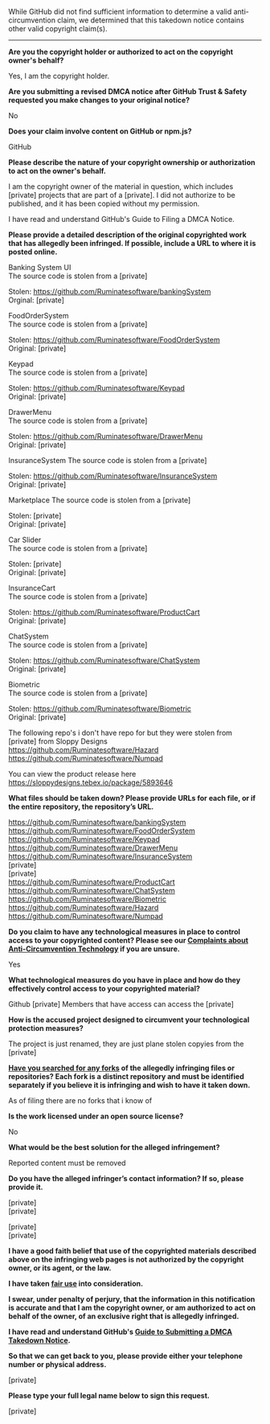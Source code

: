While GitHub did not find sufficient information to determine a valid anti-circumvention claim, we determined that this takedown notice contains other valid copyright claim(s).

---

**Are you the copyright holder or authorized to act on the copyright owner's behalf?**

Yes, I am the copyright holder.

**Are you submitting a revised DMCA notice after GitHub Trust & Safety requested you make changes to your original notice?**

No

**Does your claim involve content on GitHub or npm.js?**

GitHub

**Please describe the nature of your copyright ownership or authorization to act on the owner's behalf.**

I am the copyright owner of the material in question, which includes [private] projects that are part of a [private]. I did not authorize to be published, and it has been copied without my permission.

I have read and understand GitHub's Guide to Filing a DMCA Notice.

**Please provide a detailed description of the original copyrighted work that has allegedly been infringed. If possible, include a URL to where it is posted online.**

Banking System UI  
The source code is stolen from a [private]  

Stolen: https://github.com/Ruminatesoftware/bankingSystem  
Orginal: [private]

FoodOrderSystem  
The source code is stolen from a [private]

Stolen: https://github.com/Ruminatesoftware/FoodOrderSystem  
Original: [private]

Keypad  
The source code is stolen from a [private]

Stolen: https://github.com/Ruminatesoftware/Keypad  
Original: [private]

DrawerMenu  
The source code is stolen from a [private]

Stolen: https://github.com/Ruminatesoftware/DrawerMenu  
Original: [private]

InsuranceSystem
The source code is stolen from a [private]  

Stolen: https://github.com/Ruminatesoftware/InsuranceSystem  
Original: [private]  

Marketplace
The source code is stolen from a [private]  

Stolen: [private]  
Original: [private]  

Car Slider  
The source code is stolen from a [private]  

Stolen: [private]  
Original: [private]  

InsuranceCart    
The source code is stolen from a [private]  

Stolen: https://github.com/Ruminatesoftware/ProductCart  
Original: [private]  

ChatSystem  
The source code is stolen from a [private]  

Stolen: https://github.com/Ruminatesoftware/ChatSystem  
Original: [private]  

Biometric  
The source code is stolen from a [private]  

Stolen: https://github.com/Ruminatesoftware/Biometric  
Original: [private]  

The following repo's i don't have repo for but they were stolen from [private] from Sloppy Designs  
https://github.com/Ruminatesoftware/Hazard  
https://github.com/Ruminatesoftware/Numpad  

You can view the product release here  
https://sloppydesigns.tebex.io/package/5893646

**What files should be taken down? Please provide URLs for each file, or if the entire repository, the repository’s URL.**

https://github.com/Ruminatesoftware/bankingSystem  
https://github.com/Ruminatesoftware/FoodOrderSystem  
https://github.com/Ruminatesoftware/Keypad  
https://github.com/Ruminatesoftware/DrawerMenu  
https://github.com/Ruminatesoftware/InsuranceSystem  
[private]  
[private]  
https://github.com/Ruminatesoftware/ProductCart  
https://github.com/Ruminatesoftware/ChatSystem  
https://github.com/Ruminatesoftware/Biometric  
https://github.com/Ruminatesoftware/Hazard  
https://github.com/Ruminatesoftware/Numpad  

**Do you claim to have any technological measures in place to control access to your copyrighted content? Please see our <a href="https://docs.github.com/articles/guide-to-submitting-a-dmca-takedown-notice#complaints-about-anti-circumvention-technology">Complaints about Anti-Circumvention Technology</a> if you are unsure.**

Yes

**What technological measures do you have in place and how do they effectively control access to your copyrighted material?**

Github [private] Members that have access can access the [private]

**How is the accused project designed to circumvent your technological protection measures?**

The project is just renamed, they are just plane stolen copyies from the [private]

**<a href="https://docs.github.com/articles/dmca-takedown-policy#b-what-about-forks-or-whats-a-fork">Have you searched for any forks</a> of the allegedly infringing files or repositories? Each fork is a distinct repository and must be identified separately if you believe it is infringing and wish to have it taken down.**

As of filing there are no forks that i know of

**Is the work licensed under an open source license?**

No

**What would be the best solution for the alleged infringement?**

Reported content must be removed

**Do you have the alleged infringer’s contact information? If so, please provide it.**

[private]  
[private]  

[private]  
[private]  

**I have a good faith belief that use of the copyrighted materials described above on the infringing web pages is not authorized by the copyright owner, or its agent, or the law.**

**I have taken <a href="https://www.lumendatabase.org/topics/22">fair use</a> into consideration.**

**I swear, under penalty of perjury, that the information in this notification is accurate and that I am the copyright owner, or am authorized to act on behalf of the owner, of an exclusive right that is allegedly infringed.**

**I have read and understand GitHub's <a href="https://docs.github.com/articles/guide-to-submitting-a-dmca-takedown-notice/">Guide to Submitting a DMCA Takedown Notice</a>.**

**So that we can get back to you, please provide either your telephone number or physical address.**

[private]  

**Please type your full legal name below to sign this request.**

[private]  

